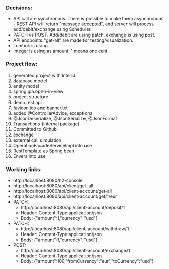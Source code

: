 ### Decisions:
- API call are synchronous. There is possible to make them asynchronous - REST API will return "message accepted", and server will process add/debit/exchange using Scheduler. 
- PATCH vs POST. Add/debit are using patch, exchange is using post. 
- API endpoints "get-all" are made for testing/visualization.
- Lombok is using.
- Integer is using as amount. 1 means one cent.


### Project flow:
1. generated project with IntelliJ
2. database model
3. entity model
4. spring.jpa.open-in-view
5. project structure
6. demo rest api
7. favicon.ico and banner.txt
8. added @ControllerAdvice, exceptions
9. @JsonDeserialize, @JsonSerialize, @JsonFormat
10. Transactions (internal package)
11. Committed to Github
12. exchange
13. external call simulation
14. OperationFacadeServiceImpl into use
15. RestTemplate as Spring bean
16. Envers into use

### Working links:
* http://localhost:8080/h2-console
* http://localhost:8080/api/client/get-all
* http://localhost:8080/api/client-account/get-all
* http://localhost:8080/api/client-account/get/1/eur
* PATCH:
  * http://localhost:8080/api/client-account/deposit/1
  * Header: Content-Type:application/json
  * Body: {"amount":1,"currency":"usd"}
* PATCH:
  * http://localhost:8080/api/client-account/withdraw/1
  * Header: Content-Type:application/json
  * Body: {"amount":1,"currency":"usd"}
* POST:
  * http://localhost:8080/api/client-account/exchange/1
  * Header: Content-Type:application/json
  * Body: {"amount":100,"fromCurrency":"eur","toCurrency":"usd"}